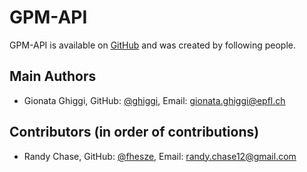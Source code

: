 # GPM-API

GPM-API is available on [GitHub](https://github.com/ghiggi/gpm_api) and was created by following people.

## Main Authors

- Gionata Ghiggi, GitHub: [@ghiggi](https://github.com/ghiggi), Email:  <gionata.ghiggi@epfl.ch>

## Contributors (in order of contributions)

- Randy Chase, GitHub: [@fhesze](https://github.com/dopplerchase), Email: <randy.chase12@gmail.com>

